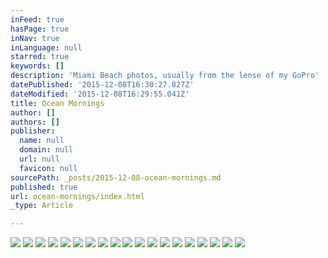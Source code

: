 ```yaml
---
inFeed: true
hasPage: true
inNav: true
inLanguage: null
starred: true
keywords: []
description: 'Miami Beach photos, usually from the lense of my GoPro'
datePublished: '2015-12-08T16:30:27.827Z'
dateModified: '2015-12-08T16:29:55.041Z'
title: Ocean Mornings
author: []
authors: []
publisher:
  name: null
  domain: null
  url: null
  favicon: null
sourcePath: _posts/2015-12-08-ocean-mornings.md
published: true
url: ocean-mornings/index.html
_type: Article

---
```

![](https://the-grid-user-content.s3-us-west-2.amazonaws.com/b0881b7d-3fdd-4d50-b082-aa335aa87c23.jpg)
![](https://the-grid-user-content.s3-us-west-2.amazonaws.com/1885f628-02fc-4004-8f40-4e4600ba120b.jpg)
![](https://the-grid-user-content.s3-us-west-2.amazonaws.com/72ab435f-0aa0-48ef-b193-669474489eaf.jpg)
![](https://the-grid-user-content.s3-us-west-2.amazonaws.com/357943b2-364e-41e9-a949-72f9dd06d888.jpg)
![](https://the-grid-user-content.s3-us-west-2.amazonaws.com/90d73b4b-61d1-47c9-8ec0-89997a8db645.jpg)
![](https://the-grid-user-content.s3-us-west-2.amazonaws.com/c1f3388c-b339-4b4f-99c0-9fabcbdda812.jpg)
![](https://the-grid-user-content.s3-us-west-2.amazonaws.com/081f5342-3eb9-4186-9235-c3293b95fe42.jpg)
![](https://the-grid-user-content.s3-us-west-2.amazonaws.com/b35a75fb-616c-4d11-bdd8-b2216d532de4.jpg)
![](https://the-grid-user-content.s3-us-west-2.amazonaws.com/e06316ff-5835-41db-a67b-9972fb84865e.jpg)
![](https://the-grid-user-content.s3-us-west-2.amazonaws.com/ba7bca1f-0635-4512-bbfe-14bce23903a9.jpg)
![](https://the-grid-user-content.s3-us-west-2.amazonaws.com/bc83bda9-381b-450c-b84a-c48dd9701d0d.jpg)
![](https://the-grid-user-content.s3-us-west-2.amazonaws.com/289c69c2-f3d9-4f3f-a4f3-aee316fd6bf1.jpg)
![](https://the-grid-user-content.s3-us-west-2.amazonaws.com/23d6437b-7693-4cf6-a7ca-9a124cd24879.jpg)
![](https://the-grid-user-content.s3-us-west-2.amazonaws.com/3654ae59-96bb-432d-a976-2c04e357d6b7.jpg)
![](https://the-grid-user-content.s3-us-west-2.amazonaws.com/d0ed6fd6-59aa-40b0-9125-64f8520504aa.jpg)
![](https://the-grid-user-content.s3-us-west-2.amazonaws.com/aa7a3a8a-510e-412d-8825-8f9efb41377e.jpg)
![](https://the-grid-user-content.s3-us-west-2.amazonaws.com/cfd15e31-fb58-430a-8dc3-1602bd8541fd.jpg)
![](https://the-grid-user-content.s3-us-west-2.amazonaws.com/b6b349d1-b702-4c7f-8581-09abac7e00a5.jpg)
![](https://the-grid-user-content.s3-us-west-2.amazonaws.com/6475f85d-83cc-45ab-8d80-908603fd6767.jpg)